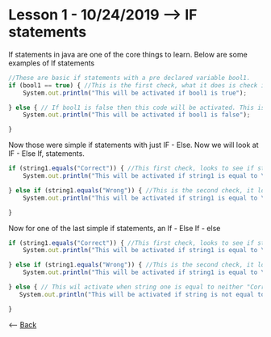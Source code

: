 # Lesson 1 - 10/24/2019 --> IF statements
If statements in java are one of the core things to learn. Below are some examples of If statements
```js
//These are basic if statements with a pre declared variable bool1.
if (bool1 == true) { //This is the first check, what it does is check if bool1 is true. If bool1 is true it will activate the code within the curly braces.
    System.out.println("This will be activated if bool1 is true");

} else { // If bool1 is false then this code will be activated. This is because it is an else statement and when the if statement is false it goes to the next else statement.
    System.out.println("This will be activated if bool1 is false");

}
```
Now those were simple if statements with just IF - Else. Now we will look at IF - Else If, statements.
```js
if (string1.equals("Correct")) { //This first check, looks to see if string1 is equal to the String "Correct". If this is not true then java will go to the next if statement
    System.out.println("This will be activated if string1 is equal to \"Correct\"");

} else if (string1.equals("Wrong")) { //This is the second check, it looks to see if string1 is equal to the String "Wrong". If this is not true the if statement will exit because there is no else statement at the very end.
    System.out.println("This will be activated if string1 is equal to \"Wrong\"");

}
```
Now for one of the last simple if statements, an If - Else If - else
```js
if (string1.equals("Correct")) { //This first check, looks to see if string1 is equal to the String "Correct". If this is not true then java will go to the next if statement
    System.out.println("This will be activated if string1 is equal to \"Correct\"");

} else if (string1.equals("Wrong")) { //This is the second check, it looks to see if string1 is equal to the String "Wrong". If this is not true the if statement will go to the else clause below.
    System.out.println("This will be activated if string1 is equal to \"Wrong\"");

} else { // This wil activate when string one is equal to neither "Correct" or "Wrong"
   System.out.println("This will be activated if string is not equal to either \"Correct\" or \"Wrong\");

}
```
<-- [Back](https://zxtreme03.github.io/ComputerScience/lessonsPage)
